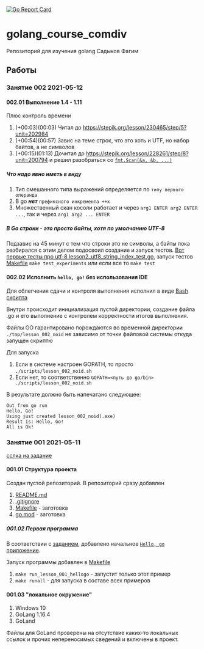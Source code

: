 [![Go Report Card](https://goreportcard.com/badge/github.com/comdiv/golang_course_comdiv)](https://goreportcard.com/report/github.com/comdiv/golang_course_comdiv)

# golang_course_comdiv
Репозиторий для изучения golang Садыков Фагим

## Работы

### Занятие 002 2021-05-12

#### 002.01 Выполнение 1.4 - 1.11

Плюс контроль времени

1. (+00:03)(00:03) Читал до https://stepik.org/lesson/230465/step/5?unit=202984
2. (+00:54)(00:57) Завис на теме строк, что это хоть и UTF, но набор байтов, а не символов
3. (+00:15)(01:13) Дочитал до https://stepik.org/lesson/228261/step/8?unit=200794 и
решил разобраться со [`fmt.Scan(&a, &b, ...)`](cmd/lesson_002_scan_multiple.go)


##### Что надо явно иметь в виду

1. Тип смешанного типа выражений определяется по `типу первого операнда`
2. В go ***нет*** `префиксного инкремента ++x`
3. Множественный скан косоли работает и через `arg1 ENTER arg2 ENTER ...`, так и через `arg1 arg2 ... ENTER`

##### В Go строки - это просто байты, хотя по умолчанию UTF-8
Подзавис на 45 минут с тем что строки это не символы, а байты пока разбирался
с этим делом подосвоил создание и запуск тестов. [Вот первые тесты про utf-8 lesson2_utf8_string_index_test.go](internal/experiments/lesson2_utf8_string_index_test.go),
запуск тестов [Makefile](Makefile) `make test_experiments` или если все то `make test`

#### 002.02 Исполнить `hello, go!` без использования IDE

Для облегчения сдачи и контроля выполнения исполнил в виде [Bash скрипта](./scripts/lesson_002_noid.sh)

Внутри происходит инициализация пустой директории, создание файла .go и его выполнение 
с контролем корректности итогов выполнения.

Файлы GO гарантировано порождаются во временной директории `./tmp/lesson_002_noid` не зависимо от 
точки файловой системы откуда запущен скриптю

Для запуска

1. Если в системе настроен GOPATH, то просто `./scripts/lesson_002_noid.sh`
2. Если нет, то соответственно `GOPATH=<путь до go/bin> ./scripts/lesson_002_noid.sh`

В результате должно быть напечатано следующее:

```
Out from go run
Hello, Go!
Using just created lesson_002_noid(.exe)
Result is: Hello, Go!
All is Ok!
```

### Занятие 001 2021-05-11

[сслка на задание](https://classroom.google.com/u/0/c/MzM5NDA2NTc2ODk5/a/MzM5NDA2NTc2OTY0/details)

#### 001.01 Структура проекта

Создан пустой репозиторий.
В репозиторий сразу добавлен

1. [README.md](README.md)
2. [.gitignore](.gitignore)
3. [Makefile](Makefile) - заготовка
4. [go.mod](go.mod) - заготовка


##### 001.02 Первая программа
В соответствии с [заданием](https://stepik.org/lesson/228260/step/1?unit=200793), 
добавлено начальное [`Hello, go` приложение](cmd/lesson_001_hellogo.go).

Запуск программы добавлен в [Makefile](Makefile)

1. `make run_lesson_001_hellogo` - запустит только этот пример
2. `make runall` - для запуска в составе всех примеров


#### 001.03  "локальное окружение"

1. Windows 10
2. GoLang 1.16.4
3. GoLand

Файлы для GoLand проверены на отсутствие каких-то локальных ссылок и прочих непереносимых сведений
и включены в проект.
